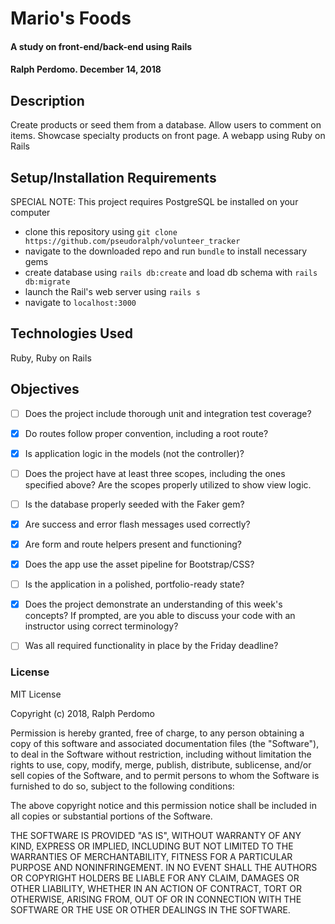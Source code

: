 # Mario's Foods

#### A study on front-end/back-end using Rails

#### Ralph Perdomo. December 14, 2018

## Description
Create products or seed them from a database. Allow users to comment on items. Showcase specialty products on front page. A webapp using Ruby on Rails

## Setup/Installation Requirements

SPECIAL NOTE: This project requires PostgreSQL be installed on your computer

* clone this repository using `git clone https://github.com/pseudoralph/volunteer_tracker`
* navigate to the downloaded repo and run `bundle` to install necessary gems
* create database using `rails db:create` and load db schema with `rails db:migrate`
* launch the Rail's web server using `rails s`
* navigate to `localhost:3000`

## Technologies Used

Ruby, Ruby on Rails

## Objectives

- [ ] Does the project include thorough unit and integration test coverage?

- [x] Do routes follow proper convention, including a root route?

- [x] Is application logic in the models (not the controller)?

- [ ] Does the project have at least three scopes, including the ones specified above? Are the scopes properly utilized to show view logic.

- [ ] Is the database properly seeded with the Faker gem?

- [x] Are success and error flash messages used correctly?

- [x] Are form and route helpers present and functioning?

- [x] Does the app use the asset pipeline for Bootstrap/CSS?

- [ ] Is the application in a polished, portfolio-ready state?

- [x] Does the project demonstrate an understanding of this week's concepts? If prompted, are you able to discuss your code with an instructor using correct terminology?

- [ ] Was all required functionality in place by the Friday deadline?

### License

MIT License

Copyright (c) 2018, Ralph Perdomo

Permission is hereby granted, free of charge, to any person obtaining a copy
of this software and associated documentation files (the "Software"), to deal
in the Software without restriction, including without limitation the rights
to use, copy, modify, merge, publish, distribute, sublicense, and/or sell
copies of the Software, and to permit persons to whom the Software is
furnished to do so, subject to the following conditions:

The above copyright notice and this permission notice shall be included in all
copies or substantial portions of the Software.

THE SOFTWARE IS PROVIDED "AS IS", WITHOUT WARRANTY OF ANY KIND, EXPRESS OR
IMPLIED, INCLUDING BUT NOT LIMITED TO THE WARRANTIES OF MERCHANTABILITY,
FITNESS FOR A PARTICULAR PURPOSE AND NONINFRINGEMENT. IN NO EVENT SHALL THE
AUTHORS OR COPYRIGHT HOLDERS BE LIABLE FOR ANY CLAIM, DAMAGES OR OTHER
LIABILITY, WHETHER IN AN ACTION OF CONTRACT, TORT OR OTHERWISE, ARISING FROM,
OUT OF OR IN CONNECTION WITH THE SOFTWARE OR THE USE OR OTHER DEALINGS IN THE
SOFTWARE.
